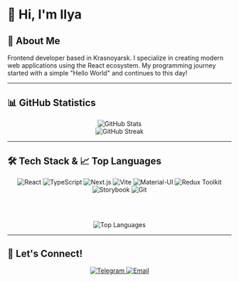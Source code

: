 # 👋 Hi, I'm Ilya

## 🚀 About Me

Frontend developer based in Krasnoyarsk. I specialize in creating modern web applications using the React ecosystem. My programming journey started with a simple "Hello World" and continues to this day!

---

## 📊 GitHub Statistics

<div align="center">
  <img src="https://github-readme-stats.vercel.app/api?username=khanaccount&show_icons=true&theme=radical&hide_border=true&bg_color=0D1117&title_color=6366F1&icon_color=6366F1&text_color=FFFFFF" alt="GitHub Stats" />
</div>

<div align="center">
  <img src="https://github-readme-streak-stats.herokuapp.com/?user=khanaccount&theme=radical&hide_border=true&background=0D1117&stroke=6366F1&ring=6366F1&fire=6366F1&currStreakNum=FFFFFF&sideNums=FFFFFF&currStreakLabel=6366F1&sideLabels=6366F1&dates=FFFFFF" alt="GitHub Streak" />
</div>

---

## 🛠️ Tech Stack & 📈 Top Languages

<div align="center">
  <img src="https://img.shields.io/badge/-React-61DAFB?style=flat-square&logo=react&logoColor=black" alt="React" />
  <img src="https://img.shields.io/badge/-TypeScript-3178C6?style=flat-square&logo=typescript&logoColor=white" alt="TypeScript" />
  <img src="https://img.shields.io/badge/-Next.js-000000?style=flat-square&logo=next.js&logoColor=white" alt="Next.js" />
  <img src="https://img.shields.io/badge/-Vite-646CFF?style=flat-square&logo=vite&logoColor=white" alt="Vite" />
  <img src="https://img.shields.io/badge/-Material_UI-0081CB?style=flat-square&logo=mui&logoColor=white" alt="Material-UI" />
  <img src="https://img.shields.io/badge/-Redux_Toolkit-764ABC?style=flat-square&logo=redux&logoColor=white" alt="Redux Toolkit" />
  <img src="https://img.shields.io/badge/-Storybook-FF4785?style=flat-square&logo=storybook&logoColor=white" alt="Storybook" />
  <img src="https://img.shields.io/badge/-Git-F05032?style=flat-square&logo=git&logoColor=white" alt="Git" />
  
  <br><br>
  
  <img src="https://github-readme-stats.vercel.app/api/top-langs/?username=khanaccount&layout=compact&theme=radical&hide_border=true&bg_color=0D1117&title_color=6366F1&text_color=FFFFFF" alt="Top Languages" />
</div>

---

## 🤝 Let's Connect!

<div align="center">
  <a href="https://t.me/dostanmenyatyt">
    <img src="https://img.shields.io/badge/-Telegram-0088CC?style=for-the-badge&logo=telegram&logoColor=white" alt="Telegram" />
  </a>
  <a href="mailto:ilyailyaselivanov@gmail.com">
    <img src="https://img.shields.io/badge/-Email-D14836?style=for-the-badge&logo=gmail&logoColor=white" alt="Email" />
  </a>
</div>
